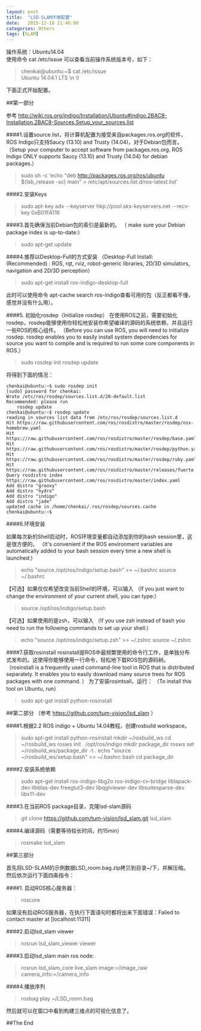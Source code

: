 ```yaml
---
layout: post
title:  "LSD-SLAM环境配置"
date:   2015-12-18 21:46:00
categories: Others
tags: [SLAM]
---
```


操作系统：Ubuntu14.04    
使用命令 cat /etc/issue 可以查看当前操作系统版本号，如下：

>chenkai@ubuntu:~$ cat /etc/issue     
>Ubuntu 14.04.1 LTS \n \l

下面正式开始配置。

##第一部分

参考 http://wiki.ros.org/indigo/Installation/Ubuntu#indigo.2BAC8-Installation.2BAC8-Sources.Setup_your_sources.list

####1.设置source.list，将计算机配置为接受来自packages.ros.org的软件，ROS Indigo只支持Saucy (13.10) and Trusty (14.04)，对于Debian包而言。  
（Setup your computer to accept software from packages.ros.org. ROS Indigo ONLY supports Saucy (13.10) and Trusty (14.04) for debian packages.）


>sudo sh -c 'echo "deb http://packages.ros.org/ros/ubuntu $(lsb_release -sc) main" > /etc/apt/sources.list.d/ros-latest.list'

####2.安装Keys

>sudo apt-key adv --keyserver hkp://pool.sks-keyservers.net --recv-key 0xB01FA116

####3.首先确保当前Debian包的索引是最新的。
（ make sure your Debian package index is up-to-date:）

>sudo apt-get update

####4.推荐以Desktop-Full的方式安装
（Desktop-Full Install: (Recommended) : ROS, rqt, rviz, robot-generic libraries, 2D/3D simulators, navigation and 2D/3D perception）

>sudo apt-get install ros-indigo-desktop-full

此时可以使用命令 apt-cache search ros-indigo查看可用的包（反正都看不懂，感觉并没有什么用）。

####5. 初始化rosdep（Initialize rosdep）
在使用ROS之前，需要初始化rosdep，rosdep能够使用你轻松地安装你希望编译的源码的系统依赖，并且运行一些ROS的核心组件。
（Before you can use ROS, you will need to initialize rosdep. rosdep enables you to easily install system dependencies for source you want to compile and is required to run some core components in ROS.）

>sudo rosdep init
>rosdep update

将得到下面的情况：

```
chenkai@ubuntu:~$ sudo rosdep init
[sudo] password for chenkai: 
Wrote /etc/ros/rosdep/sources.list.d/20-default.list
Recommended: please run
    rosdep update
chenkai@ubuntu:~$ rosdep update
reading in sources list data from /etc/ros/rosdep/sources.list.d
Hit https://raw.githubusercontent.com/ros/rosdistro/master/rosdep/osx-homebrew.yaml
Hit https://raw.githubusercontent.com/ros/rosdistro/master/rosdep/base.yaml
Hit https://raw.githubusercontent.com/ros/rosdistro/master/rosdep/python.yaml
Hit https://raw.githubusercontent.com/ros/rosdistro/master/rosdep/ruby.yaml
Hit https://raw.githubusercontent.com/ros/rosdistro/master/releases/fuerte.yaml
Query rosdistro index https://raw.githubusercontent.com/ros/rosdistro/master/index.yaml
Add distro "groovy"
Add distro "hydro"
Add distro "indigo"
Add distro "jade"
updated cache in /home/chenkai/.ros/rosdep/sources.cache
chenkai@ubuntu:~$ 
```

####6.环境安装

如果每次新的Shell启动时，ROS环境变量都自动添加到你的bash session里，这是很方便的。
（It's convenient if the ROS environment variables are automatically added to your bash session every time a new shell is launched:）

>echo "source /opt/ros/indigo/setup.bash" >> ~/.bashrc
>source ~/.bashrc

【可选】如果仅仅希望改变当前Shell的环境，可以输入
（If you just want to change the environment of your current shell, you can type:）

>source /opt/ros/indigo/setup.bash

【可选】如果使用的是zsh，可以输入
（If you use zsh instead of bash you need to run the following commands to set up your shell:）

>echo "source /opt/ros/indigo/setup.zsh" >> ~/.zshrc
>source ~/.zshrc

####7.获取rosinstall
rosinstall是ROS中最频繁使用的命令行工作，是单独分布式发布的。这使得你能够使用一行命令，轻松地下载ROS包的源码树。
（rosinstall is a frequently used command-line tool in ROS that is distributed separately. It enables you to easily download many source trees for ROS packages with one command. ）
为了安装rosintsall，运行：
（To install this tool on Ubuntu, run）

>sudo apt-get install python-rosinstall

##第二部分
（参考 https://github.com/tum-vision/lsd_slam ）

####1.根据2.2 ROS indigo + Ubuntu 14.04教程，创建rosbuild workspace。

>sudo apt-get install python-rosinstall
>mkdir ~/rosbuild_ws
>cd ~/rosbuild_ws
>rosws init . /opt/ros/indigo
>mkdir package_dir
>rosws set ~/rosbuild_ws/package_dir -t .
>echo "source ~/rosbuild_ws/setup.bash" >> ~/.bashrc
>bash
>cd package_dir

####2.安装系统依赖

>sudo apt-get install ros-indigo-libg2o ros-indigo-cv-bridge liblapack-dev libblas-dev freeglut3-dev libqglviewer-dev libsuitesparse-dev libx11-dev

####3.在当前ROS package目录，克隆lsd-slam源码

>git clone https://github.com/tum-vision/lsd_slam.git lsd_slam

####4.编译源码（需要等待较长时间，约15min）

>rosmake lsd_slam

##第三部分

首先将LSD-SLAM的示例数据LSD_room.bag.zip拷贝到目录~/下，并解压缩。
然后依次运行下面四条指令：

####1. 启动ROS核心服务器：

>roscore

如果没有启动ROS服务器，在执行下面语句时都将出来下面错误：Failed to contact master at [localhost:11311]

####2.启动lsd_slam viewer

>rosrun lsd_slam_viewer viewer

####3.启动lsd_slam main ros node:

>rosrun lsd_slam_core live_slam image:=/image_raw camera_info:=/camera_info

####4.播放序列

>rosbag play ~/LSD_room.bag

然后就可以在窗口中看到构建三维点的可视化信息了。


##The End




